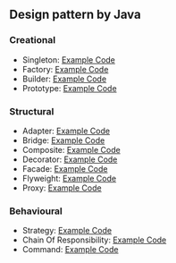 ## Design pattern by Java

### Creational
* Singleton: [Example Code](https://github.com/youngmin-chung/Java_DesginPattern/tree/main/src/Singleton)
* Factory: [Example Code](https://github.com/youngmin-chung/Java_DesginPattern/tree/main/src/Factory)
* Builder: [Example Code](https://github.com/youngmin-chung/Java_DesginPattern/tree/main/src/Builder)
* Prototype: [Example Code](https://github.com/youngmin-chung/Java_DesginPattern/tree/main/src/Prototype)
### Structural
* Adapter: [Example Code](https://github.com/youngmin-chung/Java_DesginPattern/tree/main/src/Adapter)
* Bridge: [Example Code](https://github.com/youngmin-chung/Java_DesginPattern/tree/main/src/Bridge)
* Composite: [Example Code](https://github.com/youngmin-chung/Java_DesginPattern/tree/main/src/Composite)
* Decorator: [Example Code](https://github.com/youngmin-chung/Java_DesginPattern/tree/main/src/Decorator)
* Facade: [Example Code](https://github.com/youngmin-chung/Java_DesginPattern/tree/main/src/Facade)
* Flyweight: [Example Code](https://github.com/youngmin-chung/Java_DesginPattern/tree/main/src/Flyweight)
* Proxy: [Example Code](https://github.com/youngmin-chung/Java_DesginPattern/tree/main/src/Proxy)
### Behavioural
* Strategy: [Example Code](https://github.com/youngmin-chung/Java_DesginPattern/tree/main/src/Strategy)
* Chain Of Responsibility: [Example Code](https://github.com/youngmin-chung/Java_DesginPattern/tree/main/src/ChainOfRes)
* Command: [Example Code](https://github.com/youngmin-chung/Java_DesginPattern/tree/main/src/Command)
